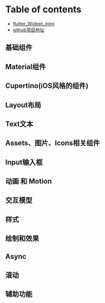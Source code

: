 # Table of contents

* [flutter\_Widget\_intro](README.md)
* [github项目地址](https://github.com/magicwangxuanqi/flutter-widget-intro)

## 基础组件

## Material组件

## Cupertino\(iOS风格的组件\)

## Layout布局

## Text文本

## Assets、图片、Icons相关组件

## Input输入框

## 动画 和 Motion

## 交互模型

## 样式

## 绘制和效果

## Async

## 滚动

## 辅助功能
